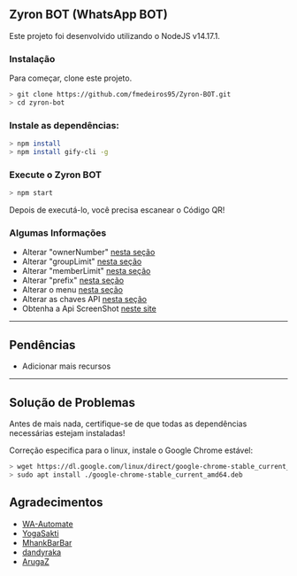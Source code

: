 ## Zyron BOT (WhatsApp BOT)

Este projeto foi desenvolvido utilizando o NodeJS v14.17.1.

### Instalação
Para começar, clone este projeto.

```bash
> git clone https://github.com/fmedeiros95/Zyron-BOT.git
> cd zyron-bot
```

### Instale as dependências:

```bash
> npm install 
> npm install gify-cli -g
```

### Execute o Zyron BOT

```bash
> npm start
```

Depois de executá-lo, você precisa escanear o Código QR!

### Algumas Informações
- Alterar "ownerNumber" [nesta seção](https://github.com/fmedeiros95/Zyron-BOT/blob/main/settings/settings.json#L2)
- Alterar "groupLimit" [nesta seção](https://github.com/fmedeiros95/Zyron-BOT/blob/main/settings/settings.json#L3)
- Alterar "memberLimit" [nesta seção](https://github.com/fmedeiros95/Zyron-BOT/blob/main/settings/settings.json#L4)
- Alterar "prefix" [nesta seção](https://github.com/fmedeiros95/Zyron-BOT/blob/main/settings/settings.json#L5)
- Alterar o menu [nesta seção](https://github.com/fmedeiros95/Zyron-BOT/blob/main/lib/menu.js#L32)
- Alterar as chaves API [nesta seção](https://github.com/fmedeiros95/Zyron-BOT/blob/main/settings/api.json)
- Obtenha a Api ScreenShot [neste site](https://apiflash.com/)

---

## Pendências
 - Adicionar mais recursos
 
---

## Solução de Problemas
Antes de mais nada, certifique-se de que todas as dependências necessárias estejam instaladas!

Correção especifica para o linux, instale o Google Chrome estável: 
```bash
> wget https://dl.google.com/linux/direct/google-chrome-stable_current_amd64.deb
> sudo apt install ./google-chrome-stable_current_amd64.deb
```

## Agradecimentos
- [WA-Automate](https://github.com/open-wa/wa-automate-nodejs)
- [YogaSakti](https://github.com/YogaSakti/imageToSticker)
- [MhankBarBar](https://github.com/MhankBarBar/whatsapp-bot)
- [dandyraka](https://github.com/dandyraka/NoBadWord)
- [ArugaZ](https://github.com/ArugaZ/whatsapp-bot)
